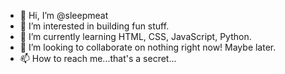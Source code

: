 - 👋 Hi, I’m @sleepmeat
- 👀 I’m interested in building fun stuff.
- 🌱 I’m currently learning HTML, CSS, JavaScript, Python.
- 💞️ I’m looking to collaborate on nothing right now! Maybe later.
- 📫 How to reach me...that's a secret...

<!---
sleepmeat/sleepmeat is a ✨ special ✨ repository because its `README.md` (this file) appears on your GitHub profile.
You can click the Preview link to take a look at your changes.
--->
